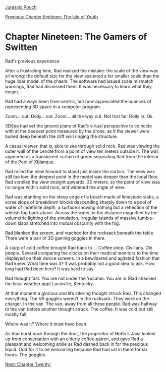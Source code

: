 [Jurassic Pouch](README.md)

[Previous: Chapter Eighteen: The Isle of Youth](ch18.md) 

# Chapter Nineteen: The Gamers of Switten

Rad's previous experience

After a frustrating time, Rad realized the mistake: the scale of the view was all wrong: the default size for the view assumed a far smaller scale than the huge lidar model of the chasm. The software had issued scale mismatch warnings, Rad had dismissed them. It was necessary to learn what they meant.

Rad had always been time-centric, but now appreciated the nuances of representing 3D space in a computer program.

Zoom… out. Dolly… out. Zoom… all the way out. Not that far. Dolly in. Ok.

3DSee had set the ground plane of Rad’s virtual perspective to coincide with at the deepest point measured by the drone, as if the viewer were buried deep beneath the cliff wall ringing the structure.

A casual viewer, that is, able to see through solid rock. Rad was viewing the outer wall of the cenote from a point of view ten meters outside it. The wall appeared as a translucent curtain of green separating Rad from the interior of the Pool of Xblanque.

Rad rolled the view forward to stand just inside the curtain. The view was still too low: the deepest point in the model was deeper than the local floor. Rad scrolled the view straight upwards, 30 meters, so the point of view was no longer within solid rock, and widened the angle of view.

Rad was standing on the steep edge of a beach made of limestone slabs, a scree slope of breakdown blocks descending sharply down to a pool of water of indefinite depth, a surface showing nothing but a reflection of the whitish fog bank above. Across the water, in the distance magnified by the volumetric lighting of the simulation, irregular islands of massive tumble-down slabs stretched into mutual obscurity with the fog.

Rad blanked the screen, and reached for the rucksack beneath the table. There were a pair of 3D gaming goggles in there.

A slurp of cold coffee brought Rad back to…. Coffee shop. Civilians. Old people. Several comparing the clocks on their medical monitors to the time displayed on their device screens. In a bewildered and agitated fashion that Rad knew. What time was it? It was probably not a good idea to ask. How long had Rad been here? It was hard to say.

Rad thought fast. You are not under the Yucatan. You are in (Rad checked the local weather app) Louisville, Kentucky.

At that moment a glorious and life altering thought struck Rad. This changed everything. The VR goggles weren’t in the rucksack. They were on the charger. In the van. The van, away from all these people. Rad was halfway to the van before another thought struck. The coffee. It was cold but still mostly full.

Where was it? Where it must have been. 

As Rad burst back through the door, the proprietor of Hofer’s Java looked up from conversation with an elderly coffee patron, and gave Rad a pleasant and welcoming smile as Rad dashed back in for the precious liquid. Odd for it to be welcoming because Rad had sat in there for six hours. The goggles.

[Next: Chapter Twenty: ](ch20.md)

